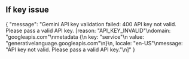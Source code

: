 ## If key issue

{
"message": "Gemini API key validation failed: 400 API key not valid. Please pass a valid API
key. [reason: \"API_KEY_INVALID\"\ndomain: \"googleapis.com\"\nmetadata {\n  key: \"service\"\n  value: \"generativelanguage.googleapis.com\"\n}\n, locale: \"en-US\"\nmessage: \"API key not valid. Please pass a valid API key.\"\n]"
}